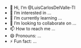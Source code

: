 - 👋 Hi, I’m @LuisCarlosDelValle-TI
- 👀 I’m interested in ...
- 🌱 I’m currently learning ...
- 💞️ I’m looking to collaborate on ...
- 📫 How to reach me ...
- 😄 Pronouns: ...
- ⚡ Fun fact: ...

<!---
# 👋 ¡Hola! Soy Luis Carlos Del Valle Cruz

## 💻 Sobre mí

Soy **Desarrollador de Software** apasionado por la tecnología, el diseño y la innovación. Me encanta crear soluciones digitales que aporten valor y sean fáciles de usar. Actualmente curso la carrera de Desarrollo de Software en la Universidad Tecnológica del Centro de Veracruz.

Además de programar, también me dedico al marketing digital y al diseño gráfico. Me interesa combinar el desarrollo técnico con la creatividad para crear proyectos completos y atractivos.

## 🚀 Tecnologías y herramientas

- 🧑‍💻 **Lenguajes de programación**: Java, JavaScript, PHP, SQL
- 🌐 **Frontend**: HTML5, CSS3, Bootstrap, Tailwind, React
- 🗄️ **Backend**: Node.js, Express.js, PostgreSQL
- 🖌️ **Diseño**: Canva, Figma, Adobe Illustrator
- 🔧 **Herramientas**: Git, GitHub, Android Studio, Visual Studio Code

## ✨ Áreas que me apasionan

- Desarrollo web y móvil
- UI/UX y diseño creativo
- Marketing digital y estrategias para redes sociales
- Automatización y optimización de procesos
- Viajes y creación de contenido

## 📈 Objetivo

Mi meta es seguir creciendo como profesional, crear proyectos innovadores y compartir mis conocimientos con la comunidad. Me interesa colaborar en equipos donde pueda aportar ideas frescas y aprender de los demás.

## 🌍 Mis proyectos

En mi repositorio encontrarás proyectos relacionados con:

- Aplicaciones móviles (Android)
- Dashboards web
- APIs con Node.js
- Landing pages y sitios web promocionales
- Herramientas para negocios (control de ventas, inventarios, etc.)
- Proyectos creativos para redes sociales y marketing

## 🤝 ¡Conectemos!

- 📧 **Email**: luisdelvalledelvlle@gmail.com
- 🌐 **Portfolio / Sitio web**: *Próximamente*
- 💼 **LinkedIn**: *En construcción*
- 📸 **Facebook Page**: Luis Carlos For The Worl

---

> ⭐ **"El mejor proyecto siempre será el próximo."** — Con entusiasmo y pasión por la tecnología y el diseño.

LuisCarlosDelValle-TI/LuisCarlosDelValle-TI is a ✨ special ✨ Soy Desarrollador WEB
--->
